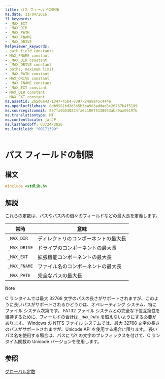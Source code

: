 ```yaml
---
title: パス フィールドの制限
ms.date: 11/04/2016
f1_keywords:
- _MAX_EXT
- _MAX_DIR
- _MAX_PATH
- _MAX_FNAME
- _MAX_DRIVE
helpviewer_keywords:
- path field constants
- MAX_FNAME constant
- _MAX_DIR constant
- _MAX_DRIVE constant
- paths, maximum limit
- _MAX_PATH constant
- MAX_DRIVE constant
- _MAX_FNAME constant
- _MAX_EXT constant
- MAX_DIR constant
- MAX_EXT constant
ms.assetid: 2b5d0e43-1347-45b4-8397-24a8a45c444e
ms.openlocfilehash: 8db9961bd2d5b5b3ea9d3addad3c26737b4f5199
ms.sourcegitcommit: 857fa6b530224fa6c18675138043aba9aa0619fb
ms.translationtype: MT
ms.contentlocale: ja-JP
ms.lasthandoff: 03/24/2020
ms.locfileid: "80171399"
---
```

# <a name="path-field-limits"></a>パス フィールドの制限

## <a name="syntax"></a>構文

```cpp
#include <stdlib.h>
```

## <a name="remarks"></a>解説

これらの定数は、パスやパス内の個々のフィールドなどの最大長を定義します。

|常時|意味|
|--------------|-------------|
|`_MAX_DIR`|ディレクトリのコンポーネントの最大長|
|`_MAX_DRIVE`|ドライブのコンポーネントの最大長|
|`_MAX_EXT`|拡張機能コンポーネントの最大長|
|`_MAX_FNAME`|ファイル名のコンポーネントの最大長|
|`_MAX_PATH`|完全なパスの最大長|

> [!NOTE]
> C ランタイムでは最大 32768 文字のパスの長さがサポートされますが、このように長いパスがサポートされるかどうかは、オペレーティング システム、特にファイル システム次第です。 FAT32 ファイル システムとの完全な下位互換性を維持するために、フィールドの合計は `_MAX_PATH` を超えないようにする必要があります。 Windows の NTFS ファイル システムでは、最大 32768 文字の長さのパスがサポートされますが、Unicode API を使用する場合に限ります。 長いパス名を使用する場合は、パスに \\\\?\ の文字のプレフィックスを付けて、C ランタイム関数の Unicode バージョンを使用します。

## <a name="see-also"></a>参照

[グローバル定数](../c-runtime-library/global-constants.md)
